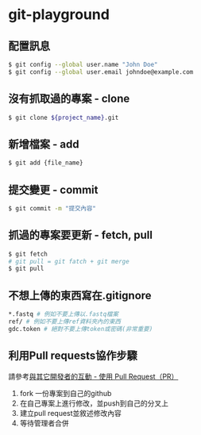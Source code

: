 # git-playground

## 配置訊息
```bash
$ git config --global user.name "John Doe"
$ git config --global user.email johndoe@example.com
```
## 沒有抓取過的專案 - clone
```bash
$ git clone ${project_name}.git
```
## 新增檔案 - add
```bash
$ git add {file_name}
```
## 提交變更 - commit
```bash
$ git commit -m "提交內容"
```

## 抓過的專案要更新 - fetch, pull
```bash
$ git fetch
# git pull = git fatch + git merge
$ git pull
```

## 不想上傳的東西寫在.gitignore
```bash
*.fastq # 例如不要上傳以.fastq檔案
ref/ # 例如不要上傳ref資料夾內的東西
gdc.token # 絕對不要上傳token或密碼(非常重要)
```

## 利用Pull requests協作步驟
請參考[與其它開發者的互動 - 使用 Pull Request（PR）](https://gitbook.tw/chapters/github/pull-request)
1. fork 一份專案到自己的github
2. 在自己專案上進行修改，並push到自己的分叉上
3. 建立pull request並敘述修改內容
4. 等待管理者合併<BR><BR>


